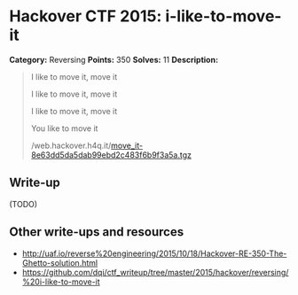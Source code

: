 # Hackover CTF 2015: i-like-to-move-it

**Category:** Reversing
**Points:** 350
**Solves:** 11
**Description:**

> I like to move it, move it
> 
> I like to move it, move it
> 
> I like to move it, move it
> 
> You like to move it
> 
> /web.hackover.h4q.it/[move_it-8e63dd5da5dab99ebd2c483f6b9f3a5a.tgz](./move_it-8e63dd5da5dab99ebd2c483f6b9f3a5a.tgz)


## Write-up

(TODO)

## Other write-ups and resources

* <http://uaf.io/reverse%20engineering/2015/10/18/Hackover-RE-350-The-Ghetto-solution.html>
* <https://github.com/dqi/ctf_writeup/tree/master/2015/hackover/reversing/%20i-like-to-move-it>
